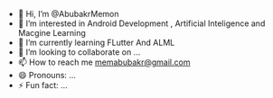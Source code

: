 - 👋 Hi, I’m @AbubakrMemon
- 👀 I’m interested in Android Development , Artificial Inteligence and Macgine Learning
- 🌱 I’m currently learning FLutter And ALML
- 💞️ I’m looking to collaborate on ...
- 📫 How to reach me memabubakr@gmail.com
- 😄 Pronouns: ...
- ⚡ Fun fact: ...

<!---
AbubakrMemon/AbubakrMemon is a ✨ special ✨ repository because its `README.md` (this file) appears on your GitHub profile.
You can click the Preview link to take a look at your changes.
--->
